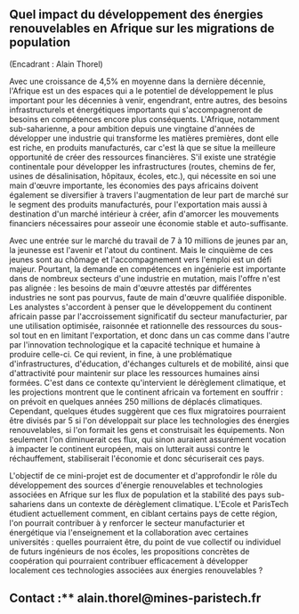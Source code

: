 ## Quel impact du développement des énergies renouvelables en Afrique sur les migrations de population

(Encadrant : Alain Thorel)

Avec une croissance de 4,5% en moyenne dans la dernière décennie,
l'Afrique est un des espaces qui a le potentiel de développement le plus
important pour les décennies à venir, engendrant, entre autres, des
besoins infrastructurels et énergétiques importants qui s'accompagneront
de besoins en compétences encore plus conséquents. L'Afrique, notamment
sub-saharienne, a pour ambition depuis une vingtaine d\'années de
développer une industrie qui transforme les matières premières, dont
elle est riche, en produits manufacturés, car c'est là que se situe la
meilleure opportunité de créer des ressources financières. S\'il existe
une stratégie continentale pour développer les infrastructures (routes,
chemins de fer, usines de désalinisation, hôpitaux, écoles, etc.), qui
nécessite en soi une main d'œuvre importante, les économies des pays
africains doivent également se diversifier à travers l'augmentation de
leur part de marché sur le segment des produits manufacturés, pour
l\'exportation mais aussi à destination d\'un marché intérieur à créer,
afin d\'amorcer les mouvements financiers nécessaires pour asseoir une
économie stable et auto-suffisante.

Avec une entrée sur le marché du travail de 7 à 10 millions de jeunes
par an, la jeunesse est l\'avenir et l\'atout du continent. Mais le
cinquième de ces jeunes sont au chômage et l'accompagnement vers
l'emploi est un défi majeur. Pourtant, la demande en compétences en
ingénierie est importante dans de nombreux secteurs d'une industrie en
mutation, mais l'offre n'est pas alignée : les besoins de main d'œuvre
attestés par différentes industries ne sont pas pourvus, faute de main
d'œuvre qualifiée disponible. Les analystes s\'accordent à penser que le
développement du continent africain passe par l\'accroissement
significatif du secteur manufacturier, par une utilisation optimisée,
raisonnée et rationnelle des ressources du sous-sol tout en en limitant
l\'exportation, et donc dans un cas comme dans l\'autre par
l\'innovation technologique et la capacité technique et humaine à
produire celle-ci. Ce qui revient, in fine, à une problématique
d\'infrastructures, d\'éducation, d\'échanges culturels et de mobilité,
ainsi que d\'attractivité pour maintenir sur place les ressources
humaines ainsi formées. C\'est dans ce contexte qu\'intervient le
dérèglement climatique, et les projections montrent que le continent
africain va fortement en souffrir : on prévoit en quelques années 250
millions de déplacés climatiques. Cependant, quelques études suggèrent
que ces flux migratoires pourraient être divisés par 5 si l\'on
développait sur place les technologies des énergies renouvelables, si
l\'on formait les gens et construisait les équipements. Non seulement
l\'on diminuerait ces flux, qui sinon auraient assurément vocation à
impacter le continent européen, mais on lutterait aussi contre le
réchauffement, stabiliserait l\'économie et donc sécuriserait ces pays.

L\'objectif de ce mini-projet est de documenter et d\'approfondir le
rôle du développement des sources d\'énergie renouvelables et
technologies associées en Afrique sur les flux de population et la
stabilité des pays sub-sahariens dans un contexte de dérèglement
climatique. L\'Ecole et ParisTech étudient actuellement comment, en
ciblant certains pays de cette région, l\'on pourrait contribuer à y
renforcer le secteur manufacturier et énergétique via l\'enseignement et
la collaboration avec certaines universités : quelles pourraient être,
du point de vue collectif ou individuel de futurs ingénieurs de nos
écoles, les propositions concrètes de coopération qui pourraient
contribuer efficacement à développer localement ces technologies
associées aux énergies renouvelables ?

## Contact :** alain.thorel\@mines-paristech.fr
